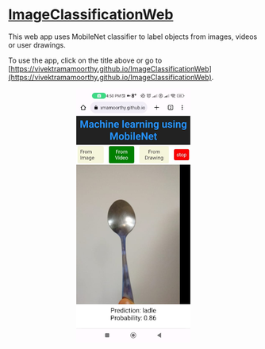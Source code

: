 # [ImageClassificationWeb](https://vivektramamoorthy.github.io/ImageClassificationWeb)

This web app uses MobileNet classifier to label objects from images, videos or user drawings. 

To use the app, click on the title above or go to [https://vivektramamoorthy.github.io/ImageClassificationWeb](https://vivektramamoorthy.github.io/ImageClassificationWeb).

<p align="center">
  <img src="./data/example.png" />
</p>
